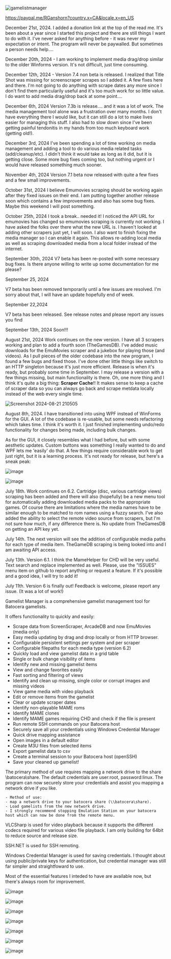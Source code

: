 ![gamelistmanager](https://github.com/RobG66/Gamelist-Manager/assets/91415974/42f6a366-00f5-4f1f-bb43-76816006d47b)

https://paypal.me/RGanshorn?country.x=CA&locale.x=en_US

December 21st, 2024.  I added a donation link at the top of the read me.  It's been about a year since I started this project and there are still things I want to do with it.  I've never asked for anything before - it was never my expectation or intent.  The program will never be paywalled.  But sometimes a person needs help....        


December 20th, 2024 - I am working to implement media drag/drop similar to the older Winforms version.  It's not difficult, just time consuming.  


December 12th, 2024 - Version 7.4 non beta is released.  I realized that Title Shot was missing for screenscraper scrapes so I added it.  A few fixes here and there.  I'm not going to do anything with scrape dates any more since I don't find them particularily useful and it's too much work for so little value.  I do want to add media drag/drop back at some point....   


December 6th, 2024
 Version 7.3b is release.... and it was a lot of work.  The media management tool alone was a frustration over many months.  I don't have everything there I would like, but it can still do a lot to make lives easier for managing this stuff.  I also had to slow down since I've been getting painful tendonitis in my hands from too much keyboard work (getting old!).  


December 3rd, 2024
 I've been spending a lot of time working on media management and adding a tool to do various media related tasks (add/cleanup/etc).  I didn't think it would take as long as it did, but it is getting close.  Some more bug fixes coming too, but nothing urgent or I would have released something much sooner.   


November 4th, 2024
 Version 7.1 beta now released with quite a few fixes and a few small improvements.  
 



October 31st, 2024
 I believe Emumovies scraping should be working again after they fixed issues on their end.  I am putting together another release soon which contains a few improvements and also has some bug fixes.  Maybe this weekend I will post something.



October 25th, 2024
 I took a break.. needed it!  I noticed the API URL for emumovies has changed so emumovies scraping is currently not working.  I have asked the folks over there what the new URL is.  I haven't looked at adding other scrapers just yet, I will soon.  I also want to finish fixing the media manager so I can enable it again.  This allows re-adding local media as well as scraping downloaded media from a local folder instead of the internet.


September 30th, 2024
 V7 beta has been re-posted with some necessary bug fixes.  Is there anyone willing to write up some documentation for me please?
 

September 25, 2024

 V7 beta has been removed temporarily until a few issues are resolved.  I'm sorry about that, I will have an update hopefully end of week.


September 22,2024

 V7 beta has been released.  See release notes and please report any issues you find




September 13th, 2024
Soon!!!

August 21st, 2024
 Work continues on  the new version.  I have all 3 scrapers working and plan to add a fourth soon (TheGamesDB).  I've added music downloads for the EmuMovies scraper and a jukebox for playing those (and videos).  As I pull pieces of the older codebase into the new program, I found a few bugs and fixed those.  I've done other little things like switch to an HTTP singleton because it's just more efficient.  Release is when it's ready, but probably some time in September.  I may release a version with a few things missing, but main functionality is there.  Oh, one more thing and I think it's quite a big thing: **Scraper Cache**!!  It makes sense to keep a cache of scraper data so you can always go back and scrape metdata locally instead of the web every single time. 
    


 ![Screenshot 2024-08-21 210505](https://github.com/user-attachments/assets/95a41dd4-5794-4429-93ce-d49a15ff2e77)


August 8th, 2024.
 I have transitioned into using WPF instead of WinForms for the GUI.  A lot of the codebase is re-usable, but some needs refactoring which takes time.  I think it's worth it.  I just finished implementing undo/redo functionality for changes being made, including bulk changes.  

  As for the GUI, it closely resembles what I had before, but with some aesthetic updates.  Custom buttons was something I really wanted to do and WPF lets me 'easily' do that.  A few things require considerable work to get just right, but it is a learning process.  It's not ready for release, but here's a sneak peak:  


 ![image](https://github.com/user-attachments/assets/cffcf79c-fb5e-4584-a6be-f19f2303268b)

![image](https://github.com/user-attachments/assets/5a2ea355-c774-4bf5-b47d-677c087e2a15)

 



July 18th.  Work continues on 6.2.  Cartridge (disc, various cartridge views) scraping has been added and there will also (hopefully) be a new menu tool for automatically adding downloaded media packs to the appropriate games.  Of course there are limitations where the media names have to be similar enough to be matched to rom names using a fuzzy search.  I've also added the ability to select the remote video source from scrapers, but I'm not sure how much, if any difference there is.  No update from TheGamesDB on getting an API key yet.  

July 14th.  The next version will see the addition of configurable media paths for each type of media item.  TheGameDB scraping is being looked into and I am awaiting API access.

July 13th.  Version 6.1.  I think the MameHelper for CHD will be very useful.  Text search and replace implemented as well.  Please, use the "ISSUES" menu item on github to report anything or request a feature.  If it's possible and a good idea, I will try to add it!

July 11th.  Version 6 is finally out!  Feedback is welcome, please report any issue.  (It was a lot of work!)

Gamelist Manager is a comprehensive gamelist management tool for Batocera gamelists.    

It offers functionality to quickly and easily:
  
- Scrape data from ScreenScraper, ArcadeDB and now EmuMovies (media only)
- Easy media updating by drag and drop locally or from HTTP browser.
- Configurable persistent settings per system and per scraper
- Configurable filepaths for each media type (version 6.2)
- Quickly load and view gamelist data in a grid table
- Single or bulk change visibility of items
- Identify new and missing gamelist items
- View and change favorites easily
- Fast sorting and filtering of views 
- Identify and clean up missing, single color or corrupt images and missing videos
- View game media with video playback
- Edit or remove items from the gamelist
- Clear or update scraper dates
- Identify non-playable MAME roms
- Identify MAME clones
- Identify MAME games requiring CHD and check if the file is present
- Run remote SSH commands on your Batocera host
- Securely save all your credentials using Windows Credential Manager
- Quick drive mapping assistance
- Open images in a default editor
- Create M3U files from selected items
- Export gamelist data to csv
- Create a terminal session to your Batocera host (openSSH)
- Save your cleaned up gamelist!

The primary method of use requires mapping a network drive to the share  \\batocera\share.  The default credentials are user:root, password:linux.  The program can now securely store your credentials and assist you mapping a network drive if you like.


    - Method of use:
    - map a network drive to your batocera share (\\batocera\share).
    - Load gamelists from the new network drive.
    - I strongly recommend stopping Emulation Station on your batocera host which can now be done from the remote menu.
    

VLCSharp is used for video playback because it supports the different codecs required for various video file playback.  I am only building for 64bit to reduce source and release size.    

SSH.NET is used for SSH remoting.

Windows Credential Manager is used for saving credentials.  I thought about using public/private keys for authentication, but credential manager was still far simpler and straightfoward to use.

Most of the essential features I inteded to have are available now, but there's always room for improvement.

 ![image](https://github.com/user-attachments/assets/c246b08e-e95f-47d7-949a-a2ea99216d98)

![image](https://github.com/user-attachments/assets/cdacb479-876f-410a-b5ac-c43e8d66b902)

![image](https://github.com/user-attachments/assets/a41c4432-b84b-483f-a0f9-7e3458a3e64e)

![image](https://github.com/user-attachments/assets/f5496cc1-2ec8-402a-8d4b-3304791968f4)

![image](https://github.com/user-attachments/assets/fbf4afad-5de0-4745-be37-49b12e4392a8)

![image](https://github.com/user-attachments/assets/be99978a-a1b0-4b0b-b4e6-e88ebf98d7da)

![image](https://github.com/user-attachments/assets/bbd0cf82-ffa4-4384-a1e9-b93ba2d5cf87)





